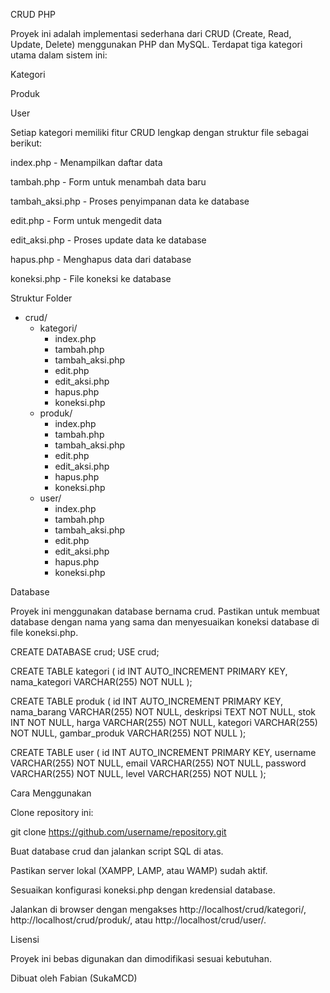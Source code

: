CRUD PHP

Proyek ini adalah implementasi sederhana dari CRUD (Create, Read, Update, Delete) menggunakan PHP dan MySQL. Terdapat tiga kategori utama dalam sistem ini:

Kategori

Produk

User

Setiap kategori memiliki fitur CRUD lengkap dengan struktur file sebagai berikut:

index.php - Menampilkan daftar data

tambah.php - Form untuk menambah data baru

tambah_aksi.php - Proses penyimpanan data ke database

edit.php - Form untuk mengedit data

edit_aksi.php - Proses update data ke database

hapus.php - Menghapus data dari database

koneksi.php - File koneksi ke database

Struktur Folder

- crud/
  - kategori/
    - index.php
    - tambah.php
    - tambah_aksi.php
    - edit.php
    - edit_aksi.php
    - hapus.php
    - koneksi.php
  - produk/
    - index.php
    - tambah.php
    - tambah_aksi.php
    - edit.php
    - edit_aksi.php
    - hapus.php
    - koneksi.php
  - user/
    - index.php
    - tambah.php
    - tambah_aksi.php
    - edit.php
    - edit_aksi.php
    - hapus.php
    - koneksi.php

Database

Proyek ini menggunakan database bernama crud. Pastikan untuk membuat database dengan nama yang sama dan menyesuaikan koneksi database di file koneksi.php.

CREATE DATABASE crud;
USE crud;

CREATE TABLE kategori (
    id INT AUTO_INCREMENT PRIMARY KEY,
    nama_kategori VARCHAR(255) NOT NULL
);

CREATE TABLE produk (
    id INT AUTO_INCREMENT PRIMARY KEY,
    nama_barang VARCHAR(255) NOT NULL,
    deskripsi TEXT NOT NULL,
    stok INT NOT NULL,
    harga VARCHAR(255) NOT NULL,
    kategori VARCHAR(255) NOT NULL,
    gambar_produk VARCHAR(255) NOT NULL
);

CREATE TABLE user (
    id INT AUTO_INCREMENT PRIMARY KEY,
    username VARCHAR(255) NOT NULL,
    email VARCHAR(255) NOT NULL,
    password VARCHAR(255) NOT NULL,
    level VARCHAR(255) NOT NULL
);

Cara Menggunakan

Clone repository ini:

git clone https://github.com/username/repository.git

Buat database crud dan jalankan script SQL di atas.

Pastikan server lokal (XAMPP, LAMP, atau WAMP) sudah aktif.

Sesuaikan konfigurasi koneksi.php dengan kredensial database.

Jalankan di browser dengan mengakses http://localhost/crud/kategori/, http://localhost/crud/produk/, atau http://localhost/crud/user/.

Lisensi

Proyek ini bebas digunakan dan dimodifikasi sesuai kebutuhan.

Dibuat oleh Fabian (SukaMCD)
